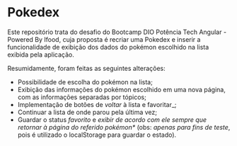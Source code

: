 # Pokedex

Este repositório trata do desafio do Bootcamp DIO Potência Tech Angular - Powered By Ifood, cuja proposta é recriar uma Pokedex e inserir a funcionalidade de exibição dos dados do pokémon escolhido na lista exibida pela aplicação.

Resumidamente, foram feitas as seguintes alterações:
 - Possibilidade de escolha do pokémon na lista;
 - Exibição das informações do pokémon escolhido em uma nova página, com as informações separadas por tópicos;
 - Implementação de botões de _voltar_ à lista e favoritar_;
 - Continuar a lista de onde parou pela última vez;
 - Guardar o status _favorito_ e _exibir de acordo com ele sempre que retornar à página do referido pokémon*_ (obs: *apenas para fins de teste*, pois é utilizado o localStorage para guardar o estado).

